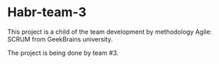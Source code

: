 Habr-team-3
===========

This project is a child of the team development by methodology Agile: SCRUM from GeekBrains university.

The project is being done by team #3.